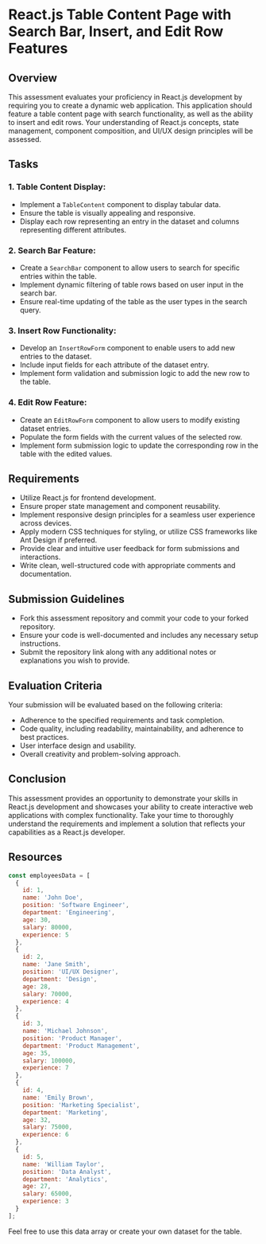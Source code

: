 # React.js Table Content Page with Search Bar, Insert, and Edit Row Features

## Overview
This assessment evaluates your proficiency in React.js development by requiring you to create a dynamic web application. This application should feature a table content page with search functionality, as well as the ability to insert and edit rows. Your understanding of React.js concepts, state management, component composition, and UI/UX design principles will be assessed.

## Tasks

### 1. Table Content Display:
- Implement a `TableContent` component to display tabular data.
- Ensure the table is visually appealing and responsive.
- Display each row representing an entry in the dataset and columns representing different attributes.

### 2. Search Bar Feature:
- Create a `SearchBar` component to allow users to search for specific entries within the table.
- Implement dynamic filtering of table rows based on user input in the search bar.
- Ensure real-time updating of the table as the user types in the search query.

### 3. Insert Row Functionality:
- Develop an `InsertRowForm` component to enable users to add new entries to the dataset.
- Include input fields for each attribute of the dataset entry.
- Implement form validation and submission logic to add the new row to the table.

### 4. Edit Row Feature:
- Create an `EditRowForm` component to allow users to modify existing dataset entries.
- Populate the form fields with the current values of the selected row.
- Implement form submission logic to update the corresponding row in the table with the edited values.

## Requirements
- Utilize React.js for frontend development.
- Ensure proper state management and component reusability.
- Implement responsive design principles for a seamless user experience across devices.
- Apply modern CSS techniques for styling, or utilize CSS frameworks like Ant Design if preferred.
- Provide clear and intuitive user feedback for form submissions and interactions.
- Write clean, well-structured code with appropriate comments and documentation.

## Submission Guidelines
- Fork this assessment repository and commit your code to your forked repository.
- Ensure your code is well-documented and includes any necessary setup instructions.
- Submit the repository link along with any additional notes or explanations you wish to provide.

## Evaluation Criteria
Your submission will be evaluated based on the following criteria:
- Adherence to the specified requirements and task completion.
- Code quality, including readability, maintainability, and adherence to best practices.
- User interface design and usability.
- Overall creativity and problem-solving approach.

## Conclusion
This assessment provides an opportunity to demonstrate your skills in React.js development and showcases your ability to create interactive web applications with complex functionality. Take your time to thoroughly understand the requirements and implement a solution that reflects your capabilities as a React.js developer.

## Resources

```javascript
const employeesData = [
  { 
    id: 1, 
    name: 'John Doe', 
    position: 'Software Engineer', 
    department: 'Engineering', 
    age: 30, 
    salary: 80000, 
    experience: 5 
  },
  { 
    id: 2, 
    name: 'Jane Smith', 
    position: 'UI/UX Designer', 
    department: 'Design', 
    age: 28, 
    salary: 70000, 
    experience: 4 
  },
  { 
    id: 3, 
    name: 'Michael Johnson', 
    position: 'Product Manager', 
    department: 'Product Management', 
    age: 35, 
    salary: 100000, 
    experience: 7 
  },
  { 
    id: 4, 
    name: 'Emily Brown', 
    position: 'Marketing Specialist', 
    department: 'Marketing', 
    age: 32, 
    salary: 75000, 
    experience: 6 
  },
  { 
    id: 5, 
    name: 'William Taylor', 
    position: 'Data Analyst', 
    department: 'Analytics', 
    age: 27, 
    salary: 65000, 
    experience: 3 
  }
];
```

Feel free to use this data array or create your own dataset for the table.
